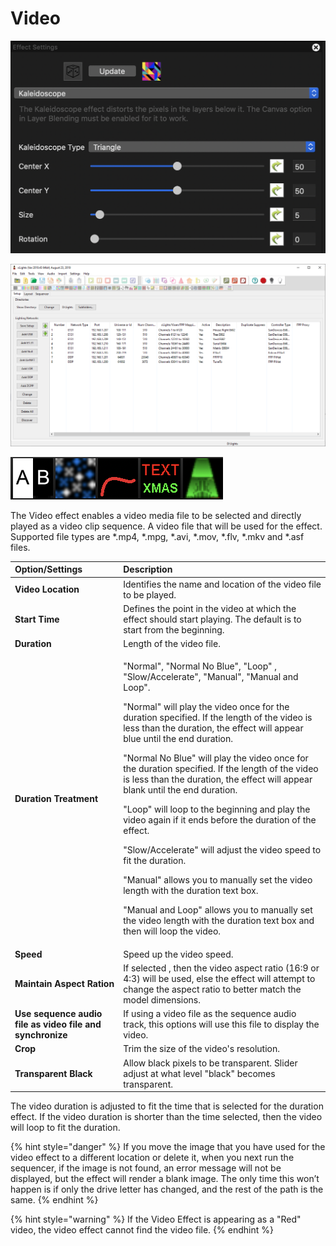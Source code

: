 # Video

![Icon](../../.gitbook/assets/image%20%28282%29.png)

![Sequencer Grid](../../.gitbook/assets/image%20%28367%29.png)

![](../../.gitbook/assets/image%20%28606%29.png)

The Video effect enables a video media file to be selected and directly played as a video clip sequence.  A video file that will be used for the effect. Supported file types are \*.mp4, \*.mpg, \*.avi, \*.mov, \*.flv, \*.mkv and \*.asf files.

<table>
  <thead>
    <tr>
      <th style="text-align:left">Option/Settings</th>
      <th style="text-align:left">Description</th>
    </tr>
  </thead>
  <tbody>
    <tr>
      <td style="text-align:left"><b>Video Location</b>
      </td>
      <td style="text-align:left">Identifies the name and location of the video file to be played.</td>
    </tr>
    <tr>
      <td style="text-align:left"><b>Start Time</b>
      </td>
      <td style="text-align:left">Defines the point in the video at which the effect should start playing.
        The default is to start from the beginning.</td>
    </tr>
    <tr>
      <td style="text-align:left"><b>Duration</b>
      </td>
      <td style="text-align:left">Length of the video file.</td>
    </tr>
    <tr>
      <td style="text-align:left"><b>Duration Treatment</b>
      </td>
      <td style="text-align:left">
        <p>&quot;Normal&quot;, &quot;Normal No Blue&quot;, &quot;Loop&quot; , &quot;Slow/Accelerate&quot;,
          &quot;Manual&quot;, &quot;Manual and Loop&quot;.</p>
        <p></p>
        <p>&quot;Normal&quot; will play the video once for the duration specified.
          If the length of the video is less than the duration, the effect will appear
          blue until the end duration.</p>
        <p></p>
        <p>&quot;Normal No Blue&quot; will play the video once for the duration specified.
          If the length of the video is less than the duration, the effect will appear
          blank until the end duration.</p>
        <p></p>
        <p>&quot;Loop&quot; will loop to the beginning and play the video again if
          it ends before the duration of the effect.</p>
        <p></p>
        <p>&quot;Slow/Accelerate&quot; will adjust the video speed to fit the duration.</p>
        <p></p>
        <p>&quot;Manual&quot; allows you to manually set the video length with the
          duration text box.</p>
        <p></p>
        <p>&quot;Manual and Loop&quot; allows you to manually set the video length
          with the duration text box and then will loop the video.</p>
      </td>
    </tr>
    <tr>
      <td style="text-align:left"><b>Speed</b>
      </td>
      <td style="text-align:left">Speed up the video speed.</td>
    </tr>
    <tr>
      <td style="text-align:left"><b>Maintain Aspect Ration</b>
      </td>
      <td style="text-align:left">If selected , then the video aspect ratio (16:9 or 4:3) will be used,
        else the effect will attempt to change the aspect ratio to better match
        the model dimensions.</td>
    </tr>
    <tr>
      <td style="text-align:left"><b>Use sequence audio file as video file and synchronize</b>
      </td>
      <td style="text-align:left">If using a video file as the sequence audio track, this options will use
        this file to display the video.</td>
    </tr>
    <tr>
      <td style="text-align:left"><b>Crop</b>
      </td>
      <td style="text-align:left">Trim the size of the video&apos;s resolution.</td>
    </tr>
    <tr>
      <td style="text-align:left"><b>Transparent Black</b>
      </td>
      <td style="text-align:left">Allow black pixels to be transparent. Slider adjust at what level &quot;black&quot;
        becomes transparent.</td>
    </tr>
  </tbody>
</table>The video duration is adjusted to fit the time that is selected for the duration effect. If the video duration is shorter than the time selected, then the video will loop to fit the duration.

{% hint style="danger" %}
If you move the image that you have used for the video effect to a different location or delete it, when you next run the sequencer, if the image is not found, an error message will not be displayed, but the effect will render a blank image. The only time this won’t happen is if only the drive letter has changed,  and the rest of the path is the same.
{% endhint %}

{% hint style="warning" %}
If the Video Effect is appearing as a "Red" video, the video effect cannot find the video file.
{% endhint %}

